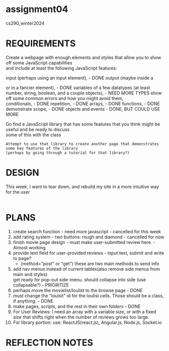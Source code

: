 # assignment04
cs290_winter2024

# REQUIREMENTS
Create a webpage with enough elements and styles that allow you to show off some JavaScript capabilities  
and include at least the following JavaScript features:  
  
input (perhaps using an input element),  - DONE
output (maybe inside a <p> or in a fancier element),  - DONE
variables of a few datatypes (at least number, string, boolean, and a couple objects),  - NEED MORE TYPES
show off some common errors and how you might avoid them,  
conditionals,  - DONE
repetition,  - DONE
arrays,  - DONE
functions,  - DONE
demonstrate scope,  - DONE
objects and events  - DONE, BUT COULD USE MORE


Go find a JavaScript library that has some features that you think might be useful and be ready to discuss  
some of this with the class  

    Attempt to use that library to create another page that demonstrates some key features of the library  
    (perhaps by going through a tutorial for that library?)  
  
# DESIGN  

This week, I want to tear down, and rebuild my site in a more intuitive way for the user  
<br>  

# PLANS  
1. create search function  - need more javascript - cancelled for this week  
2. add rating system - two buttons: rough and diamond - cancelled for now  
3. finish movie page design - must make user-submitted review here. - Almost working
4. provide text field for user-provided reviews - input text, submit and write to page?  
    - (method="post" or "get") these are two main methods to send info  
5. add nav menus instead of current tables(also remove side menus from main and styles)  
    get ready for pop-out side-menu. should collapse into side (use collapsable?) - PRIORITIZE
6. perhaps move the movielist/loulist to the browse page - DONE
7. must change the "loulsit" id for the loulist cells. Those should be a class, if anything.  - DONE
8. make pages, scripts, and the rest in their own folders  - DONE
9. For User Reviews: I need an array with a variable size, or with a fixed size that shifts right when 
    the number of reviews grows too large.
10. For library portion: use: ReactJS(react.js), Angular.js, Node.js, Socket.io



# REFLECTION NOTES

